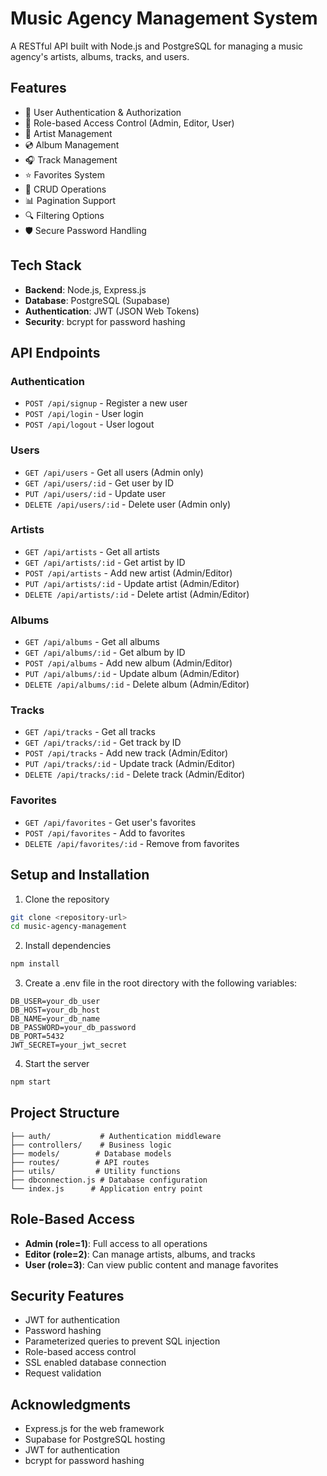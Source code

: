 # Music Agency Management System

A RESTful API built with Node.js and PostgreSQL for managing a music agency's artists, albums, tracks, and users.

## Features

- 🔐 User Authentication & Authorization
- 👥 Role-based Access Control (Admin, Editor, User)
- 🎵 Artist Management
- 💿 Album Management
- 🎧 Track Management
- ⭐ Favorites System
- 📝 CRUD Operations
- 📊 Pagination Support
- 🔍 Filtering Options
- 🛡️ Secure Password Handling

## Tech Stack

- **Backend**: Node.js, Express.js
- **Database**: PostgreSQL (Supabase)
- **Authentication**: JWT (JSON Web Tokens)
- **Security**: bcrypt for password hashing

## API Endpoints

### Authentication
- `POST /api/signup` - Register a new user
- `POST /api/login` - User login
- `POST /api/logout` - User logout

### Users
- `GET /api/users` - Get all users (Admin only)
- `GET /api/users/:id` - Get user by ID
- `PUT /api/users/:id` - Update user
- `DELETE /api/users/:id` - Delete user (Admin only)

### Artists
- `GET /api/artists` - Get all artists
- `GET /api/artists/:id` - Get artist by ID
- `POST /api/artists` - Add new artist (Admin/Editor)
- `PUT /api/artists/:id` - Update artist (Admin/Editor)
- `DELETE /api/artists/:id` - Delete artist (Admin/Editor)

### Albums
- `GET /api/albums` - Get all albums
- `GET /api/albums/:id` - Get album by ID
- `POST /api/albums` - Add new album (Admin/Editor)
- `PUT /api/albums/:id` - Update album (Admin/Editor)
- `DELETE /api/albums/:id` - Delete album (Admin/Editor)

### Tracks
- `GET /api/tracks` - Get all tracks
- `GET /api/tracks/:id` - Get track by ID
- `POST /api/tracks` - Add new track (Admin/Editor)
- `PUT /api/tracks/:id` - Update track (Admin/Editor)
- `DELETE /api/tracks/:id` - Delete track (Admin/Editor)

### Favorites
- `GET /api/favorites` - Get user's favorites
- `POST /api/favorites` - Add to favorites
- `DELETE /api/favorites/:id` - Remove from favorites


## Setup and Installation

1. Clone the repository
```bash
git clone <repository-url>
cd music-agency-management
```

2. Install dependencies
```bash
npm install
```

3. Create a .env file in the root directory with the following variables:
```env
DB_USER=your_db_user
DB_HOST=your_db_host
DB_NAME=your_db_name
DB_PASSWORD=your_db_password
DB_PORT=5432
JWT_SECRET=your_jwt_secret
```

4. Start the server
```bash
npm start
```

## Project Structure

```
├── auth/           # Authentication middleware
├── controllers/    # Business logic
├── models/        # Database models
├── routes/        # API routes
├── utils/         # Utility functions
├── dbconnection.js # Database configuration
└── index.js      # Application entry point
```

## Role-Based Access

- **Admin (role=1)**: Full access to all operations
- **Editor (role=2)**: Can manage artists, albums, and tracks
- **User (role=3)**: Can view public content and manage favorites

## Security Features

- JWT for authentication
- Password hashing
- Parameterized queries to prevent SQL injection
- Role-based access control
- SSL enabled database connection
- Request validation


## Acknowledgments

- Express.js for the web framework
- Supabase for PostgreSQL hosting
- JWT for authentication
- bcrypt for password hashing 